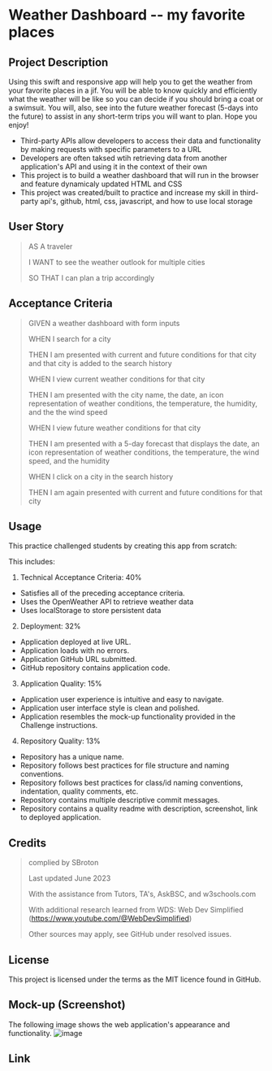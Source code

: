
# Weather Dashboard -- my favorite places
## Project Description

Using this swift and responsive app will help you to get the weather from your favorite places in a jif. You will be able to know quickly and efficiently what the weather will be like so you can decide if you should bring a coat or a swimsuit. You will, also, see into the future weather forecast (5-days into the future) to assist in any short-term trips you will want to plan.  Hope you enjoy! 

- Third-party APIs allow developers to access their data and functionality by making requests with specific parameters to a URL
- Developers are often taksed wtih retrieving data from another application's API and using it in the context of their own
- This project is to build a weather dashboard that will run in the browser and feature dynamicaly updated HTML and CSS
- This project was created/built to practice and increase my skill in third-party api's, github, html, css, javascript, and how to use local storage

## User Story
>AS A traveler
>
>I WANT to see the weather outlook for multiple cities
>
>SO THAT I can plan a trip accordingly

## Acceptance Criteria
>GIVEN a weather dashboard with form inputs
>
>WHEN I search for a city
>
>THEN I am presented with current and future conditions for that city and that city is added to the search history
>
>WHEN I view current weather conditions for that city
>
>THEN I am presented with the city name, the date, an icon representation of weather conditions, the temperature, the humidity, and the the wind speed
>
>WHEN I view future weather conditions for that city
>
>THEN I am presented with a 5-day forecast that displays the date, an icon representation of weather conditions, the temperature, the wind speed, and the humidity
>
>WHEN I click on a city in the search history
>
>THEN I am again presented with current and future conditions for that city

## Usage
This practice challenged students by creating this app from scratch: 

This includes:

1. Technical Acceptance Criteria: 40%

- Satisfies all of the preceding acceptance criteria.
- Uses the OpenWeather API to retrieve weather data
- Uses localStorage to store persistent data

2. Deployment: 32%

- Application deployed at live URL.
- Application loads with no errors.
- Application GitHub URL submitted.
- GitHub repository contains application code.

3. Application Quality: 15%

- Application user experience is intuitive and easy to navigate.
- Application user interface style is clean and polished.
- Application resembles the mock-up functionality provided in the Challenge instructions.

4. Repository Quality: 13%

- Repository has a unique name.
- Repository follows best practices for file structure and naming conventions.
- Repository follows best practices for class/id naming conventions, indentation, quality comments, etc.
- Repository contains multiple descriptive commit messages.
- Repository contains a quality readme with description, screenshot, link to deployed application.

## Credits
>complied by SBroton
>
>Last updated June 2023
>
>With the assistance from Tutors, TA's, AskBSC, and w3schools.com
>
>With additional research learned from WDS: Web Dev Simplified (https://www.youtube.com/@WebDevSimplified)
>
>Other sources may apply, see GitHub under resolved issues.

## License
This project is licensed under the terms as the MIT licence found in GitHub.

## Mock-up (Screenshot)
The following image shows the web application's appearance and functionality.
![image](https://github.com/sarahbroton/weatherdashboard-serversideapi/assets/130716239/b39e53c0-6a8e-4627-a132-2239b102e761)

## Link

<!-- ENTER LINK HERE -->

